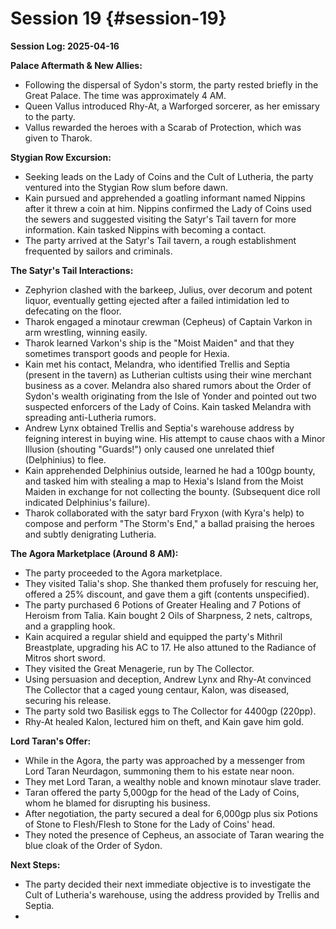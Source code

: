 # Session 19 {#session-19}

**Session Log: 2025-04-16**

**Palace Aftermath & New Allies:**

* Following the dispersal of Sydon's storm, the party rested briefly in the Great Palace. The time was approximately 4 AM.  
* Queen Vallus introduced Rhy-At, a Warforged sorcerer, as her emissary to the party.  
* Vallus rewarded the heroes with a Scarab of Protection, which was given to Tharok.

**Stygian Row Excursion:**

* Seeking leads on the Lady of Coins and the Cult of Lutheria, the party ventured into the Stygian Row slum before dawn.  
* Kain pursued and apprehended a goatling informant named Nippins after it threw a coin at him. Nippins confirmed the Lady of Coins used the sewers and suggested visiting the Satyr's Tail tavern for more information. Kain tasked Nippins with becoming a contact.  
* The party arrived at the Satyr's Tail tavern, a rough establishment frequented by sailors and criminals.

**The Satyr's Tail Interactions:**

* Zephyrion clashed with the barkeep, Julius, over decorum and potent liquor, eventually getting ejected after a failed intimidation led to defecating on the floor.  
* Tharok engaged a minotaur crewman (Cepheus) of Captain Varkon in arm wrestling, winning easily.  
* Tharok learned Varkon's ship is the "Moist Maiden" and that they sometimes transport goods and people for Hexia.  
* Kain met his contact, Melandra, who identified Trellis and Septia (present in the tavern) as Lutherian cultists using their wine merchant business as a cover. Melandra also shared rumors about the Order of Sydon's wealth originating from the Isle of Yonder and pointed out two suspected enforcers of the Lady of Coins. Kain tasked Melandra with spreading anti-Lutheria rumors.  
* Andrew Lynx obtained Trellis and Septia's warehouse address by feigning interest in buying wine. His attempt to cause chaos with a Minor Illusion (shouting "Guards\!") only caused one unrelated thief (Delphinius) to flee.  
* Kain apprehended Delphinius outside, learned he had a 100gp bounty, and tasked him with stealing a map to Hexia's Island from the Moist Maiden in exchange for not collecting the bounty. (Subsequent dice roll indicated Delphinius's failure).  
* Tharok collaborated with the satyr bard Fryxon (with Kyra's help) to compose and perform "The Storm's End," a ballad praising the heroes and subtly denigrating Lutheria.

**The Agora Marketplace (Around 8 AM):**

* The party proceeded to the Agora marketplace.  
* They visited Talia's shop. She thanked them profusely for rescuing her, offered a 25% discount, and gave them a gift (contents unspecified).  
* The party purchased 6 Potions of Greater Healing and 7 Potions of Heroism from Talia. Kain bought 2 Oils of Sharpness, 2 nets, caltrops, and a grappling hook.  
* Kain acquired a regular shield and equipped the party's Mithril Breastplate, upgrading his AC to 17\. He also attuned to the Radiance of Mitros short sword.  
* They visited the Great Menagerie, run by The Collector.  
* Using persuasion and deception, Andrew Lynx and Rhy-At convinced The Collector that a caged young centaur, Kalon, was diseased, securing his release.  
* The party sold two Basilisk eggs to The Collector for 4400gp (220pp).  
* Rhy-At healed Kalon, lectured him on theft, and Kain gave him gold.

**Lord Taran's Offer:**

* While in the Agora, the party was approached by a messenger from Lord Taran Neurdagon, summoning them to his estate near noon.  
* They met Lord Taran, a wealthy noble and known minotaur slave trader.  
* Taran offered the party 5,000gp for the head of the Lady of Coins, whom he blamed for disrupting his business.  
* After negotiation, the party secured a deal for 6,000gp plus six Potions of Stone to Flesh/Flesh to Stone for the Lady of Coins' head.  
* They noted the presence of Cepheus, an associate of Taran wearing the blue cloak of the Order of Sydon.

**Next Steps:**

* The party decided their next immediate objective is to investigate the Cult of Lutheria's warehouse, using the address provided by Trellis and Septia.  
*
